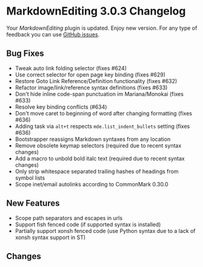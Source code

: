 # MarkdownEditing 3.0.3 Changelog

Your _MarkdownEditing_ plugin is updated. Enjoy new version. For any type of
feedback you can use [GitHub issues][issues].

## Bug Fixes

* Tweak auto link folding selector (fixes #624)
* Use correct selector for open page key binding (fixes #629)
* Restore Goto Link Reference/Definition functionality (fixes #632)
* Refactor image/link/reference syntax definitions (fixes #633)
* Don't hide inline code-span punctuation im Mariana/Monokai (fixes #633)
* Resolve key binding conflicts (#634)
* Don't move caret to beginning of word after changing formatting (fixes #636)
* Adding task via `alt+t` respects `mde.list_indent_bullets` setting (fixes #636)
* Bootstrapper reassigns Markdown syntaxes from any location
* Remove obsolete keymap selectors (required due to recent syntax changes)
* Add a macro to unbold bold italc text (required due to recent syntax changes)
* Only strip whitespace separated trailing hashes of headings from symbol lists
* Scope inet/email autolinks according to CommonMark 0.30.0

## New Features

* Scope path separators and escapes in urls
* Support fish fenced code (if supported syntax is installed)
* Partially support xonsh fenced code (use Python syntax due to a lack of xonsh syntax support in ST)

## Changes

[issues]: https://github.com/SublimeText-Markdown/MarkdownEditing/issues
